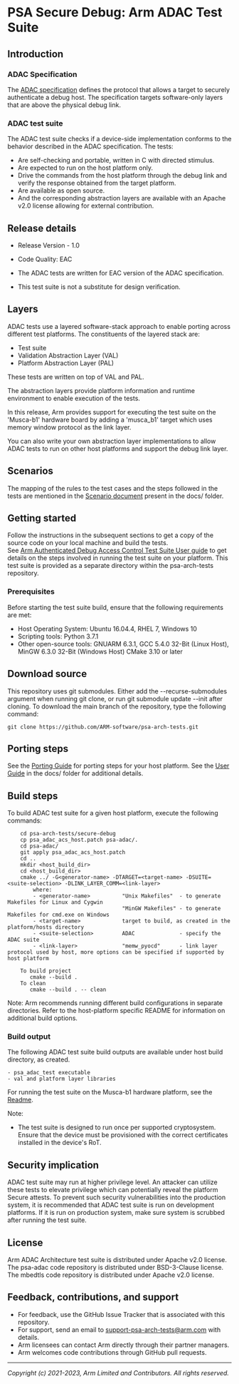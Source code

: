 
# PSA Secure Debug: Arm ADAC Test Suite

## Introduction

### ADAC Specification

The [ADAC specification](https://developer.arm.com/documentation/den0101/1) defines the protocol that allows a target to securely authenticate a debug host. The specification targets software-only layers that are above the physical debug link.

### ADAC test suite

The ADAC test suite checks if a device-side implementation conforms to the behavior described in the ADAC specification. The tests:
 - Are self-checking and portable, written in C with directed stimulus.
 - Are expected to run on the host platform only.
 - Drive the commands from the host platform through the debug link and verify the response obtained from the target platform.
 - Are available as open source.
 - And the corresponding abstraction layers are available with an Apache v2.0 license allowing for external contribution.

## Release details
 - Release Version - 1.0
 - Code Quality: EAC <br/>

 - The ADAC tests are written for EAC version of the ADAC specification.
 - This test suite is not a substitute for design verification.

## Layers

ADAC tests use a layered software-stack approach to enable porting across different test platforms. The constituents of the layered stack are:
 - Test suite
 - Validation Abstraction Layer (VAL)
 - Platform Abstraction Layer (PAL)

These tests are written on top of VAL and PAL.

The abstraction layers provide platform information and runtime environment to enable execution of the tests.

In this release, Arm provides support for executing the test suite on the 'Musca-b1' hardware board by adding a 'musca_b1' target which uses memory window protocol as the link layer.

You can also write your own abstraction layer implementations to allow ADAC tests to run on other host platforms and support the debug link layer.

## Scenarios

The mapping of the rules to the test cases and the steps followed in the tests are mentioned in the [Scenario document](docs/psa_adac_scenarios.md) present in the docs/ folder.

## Getting started


Follow the instructions in the subsequent sections to get a copy of the source code on your local machine and build the tests. <br/>
See [Arm Authenticated Debug Access Control Test Suite User guide](docs/Arm_Authenticated_Debug_Access_Control_Test_Suite_User_Guide.pdf) to get details on the steps involved in running the test suite on your platform.
This test suite is provided as a separate directory within the psa-arch-tests repository.

### Prerequisites

Before starting the test suite build, ensure that the following requirements are met:

- Host Operating System: Ubuntu 16.04.4, RHEL 7, Windows 10
- Scripting tools: Python 3.7.1
- Other open-source tools: GNUARM 6.3.1, GCC 5.4.0 32-Bit (Linux Host), MinGW 6.3.0 32-Bit (Windows Host)
                           CMake 3.10 or later


## Download source
This repository uses git submodules. Either add the --recurse-submodules argument when running git clone, or run git submodule update --init after cloning.
To download the main branch of the repository, type the following command:

	git clone https://github.com/ARM-software/psa-arch-tests.git

## Porting steps

See the [Porting Guide](docs/porting_guide_adac_host.md) for porting steps for your host platform.
See the [User Guide](docs/Arm_Authenticated_Debug_Access_Control_Test_Suite_User_Guide.pdf) in the docs/ folder for additional details.

## Build steps

To build ADAC test suite for a given host platform, execute the following commands: <br/>
~~~
    cd psa-arch-tests/secure-debug
    cp psa_adac_acs_host.patch psa-adac/.
    cd psa-adac/
    git apply psa_adac_acs_host.patch
    cd ..
    mkdir <host_build_dir>
    cd <host_build_dir>
	cmake ../ -G<generator-name> -DTARGET=<target-name> -DSUITE=<suite-selection> -DLINK_LAYER_COMM=<link-layer>
	    where:
        - <generator-name>          "Unix Makefiles"  - to generate Makefiles for Linux and Cygwin
                                    "MinGW Makefiles" - to generate Makefiles for cmd.exe on Windows
        - <target-name>             target to build, as created in the platform/hosts directory
        - <suite-selection>         ADAC              - specify the ADAC suite
        - <link-layer>              "memw_pyocd"      - link layer protocol used by host, more options can be specified if supported by host platform

	To build project
	   cmake --build .
	To clean
	   cmake --build . -- clean
~~~

Note:
    Arm recommends running different build configurations in separate directories. Refer to the host-platform specific README for information on additional build options.

### Build output

The following ADAC test suite build outputs are available under host build directory, as created.

	- psa_adac_test executable
	- val and platform layer libraries

For running the test suite on the Musca-b1 hardware platform, see the [Readme](platform/hosts/musca_b1/memw_pyocd/README.md).<br/>

Note:
 - The test suite is designed to run once per supported cryptosystem. Ensure that the device must be provisioned with the correct certificates installed in the device's RoT.

## Security implication

ADAC test suite may run at higher privilege level. An attacker can utilize these tests to elevate privilege which can potentially reveal the platform Secure attests. To prevent such security vulnerabilities into the production system, it is recommended that ADAC test suite is run on development platforms. If it is run on production system, make sure system is scrubbed after running the test suite.

## License

Arm ADAC Architecture test suite is distributed under Apache v2.0 license.
The psa-adac code repository is distributed under BSD-3-Clause license.
The mbedtls code repository is distributed under Apache v2.0 license.

## Feedback, contributions, and support

 - For feedback, use the GitHub Issue Tracker that is associated with this repository.
 - For support, send an email to support-psa-arch-tests@arm.com with details.
 - Arm licensees can contact Arm directly through their partner managers.
 - Arm welcomes code contributions through GitHub pull requests.

--------------

*Copyright (c) 2021-2023, Arm Limited and Contributors. All rights reserved.*
